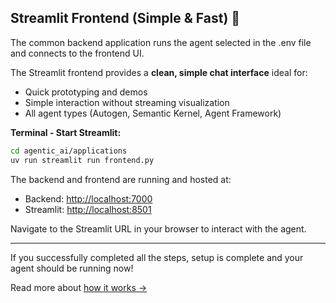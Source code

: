 ## Streamlit Frontend (Simple & Fast) 🚀
The common backend application runs the agent selected in the .env file and connects to the frontend UI.

The Streamlit frontend provides a **clean, simple chat interface** ideal for:
- Quick prototyping and demos
- Simple interaction without streaming visualization
- All agent types (Autogen, Semantic Kernel, Agent Framework)


**Terminal - Start Streamlit:**

```bash  
cd agentic_ai/applications
uv run streamlit run frontend.py  
```
The backend and frontend are running and hosted at:
- Backend: [http://localhost:7000](http://localhost:7000)
- Streamlit: [http://localhost:8501](http://localhost:8501)

Navigate to the Streamlit URL in your browser to interact with the agent.

---

If you successfully completed all the steps, setup is complete and your agent should be running now!

Read more about [how it works →](04_how_it_works.md)

  